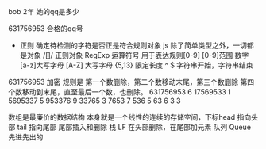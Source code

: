 bob 2年 她的qq是多少

631756953  合格的qq号

- 正则
 确定待检测的字符是否正是符合规则对象
 js 除了简单类型之外，一切都是对象
 /[]/ 正则对象 RegExp
 运算符号 用于表达规则[0-9]
 [0-9]范围 数字
 [a-z]大写字母
 [A-Z] 大写字母
 {5,13} 限定长度
 ^ $ 字符串开始，字符串结束

631756953 加密
规则是 第一个数删除，第二个数移动末尾，第三个数删除 第四个数移动到末尾，直至最后一个数，也删除。
631756953   6
17569533    1
5695337     5
953376      9
33765       3
7653        7
536         5
63          6
3           3

数组是最廉价的数据结构
本身就是一个线性的连续的存储空间，下标head 指向头部 tail 指向尾部
尾部插入和删除 栈 LF
在头部删除，在尾部加元素 队列 Queue 先进先出的
